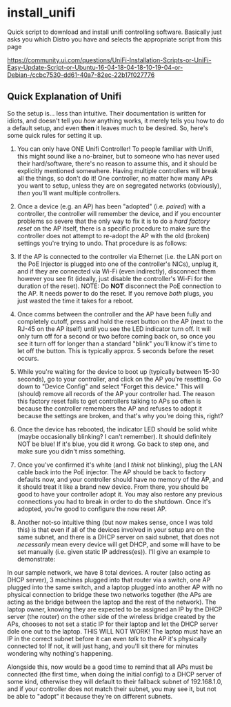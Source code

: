 # install_unifi
Quick script to download and install unifi controlling software. Basically just asks you which Distro you have and selects the appropriate script from this page

https://community.ui.com/questions/UniFi-Installation-Scripts-or-UniFi-Easy-Update-Script-or-Ubuntu-16-04-18-04-18-10-19-04-or-Debian-/ccbc7530-dd61-40a7-82ec-22b17f027776

## Quick Explanation of Unifi

So the setup is... less than intuitive. Their documentation is written for idiots, and doesn't tell you *how* anything works, it merely tells you how to do a default setup, and even **then** it leaves much to be desired. So, here's some quick rules for setting it up.

1. You can only have ONE Unifi Controller! To people familiar with Unifi, this might sound like a no-brainer, but to someone who has never used their hard/software, there's no reason to assume this, and it should be explicitly mentioned somewhere. Having multiple controllers will break all the things, so don't do it! One controller, no matter how many APs you want to setup, unless they are on segregated networks (obviously), *then* you'll want multiple controllers.

2. Once a device (e.g. an AP) has been "adopted" (i.e. *paired*) with a controller, the controller will remember the device, and if you encounter problems so severe that the only way to fix it is to do a *hard factory reset* on the AP itself, there is a specific procedure to make sure the controller does not attempt to re-adopt the AP with the old (broken) settings you're trying to undo. That procedure is as follows:
  1. If the AP is connected to the controller via Ethernet (i.e. the LAN port on the PoE Injector is plugged into one of the controller's NICs), unplug it, and if they are connected via Wi-Fi (even indirectly), disconnect them however you see fit (ideally, just disable the controller's Wi-Fi for the duration of the reset). NOTE: Do **NOT** disconnect the PoE connection to the AP. It needs power to do the reset. If you remove *both* plugs, you just wasted the time it takes for a reboot.
  2. Once comms between the controller and the AP have been fully and completely cutoff, press and hold the reset button on the AP (next to the RJ-45 on the AP itself) until you see the LED indicator turn off. It will only turn off for a second or two before coming back on, so once you see it turn off for longer than a standard "blink" you'll know it's time to let off the button. This is typically approx. 5 seconds before the reset occurs.
  3. While you're waiting for the device to boot up (typically between 15-30 seconds), go to your controller, and click on the AP you're resetting. Go down to "Device Config" and select "Forget this device." This will (should) remove all records of the AP your controller had. The reason this factory reset fails to get controllers talking to APs so often is because the controller remembers the AP and refuses to adopt it because the settings are broken, and that's why you're doing this, right?
  4. Once the device has rebooted, the indicator LED should be solid white (maybe occasionally blinking? I can't remember). It should definitely NOT be blue! If it's blue, you did it wrong. Go back to step one, and make sure you didn't miss something.
  5. Once you've confirmed it's white (and I *think* not blinking), plug the LAN cable back into the PoE injector. The AP should be back to factory defaults now, and your controller should have no memory of the AP, and it should treat it like a brand new device. From there, you should be good to have your controller adopt it. You may also restore any previous connections you had to break in order to do the shutdown. Once it's adopted, you're good to configure the now reset AP.
3. Another not-so intuitive thing (but now makes sense, once I was told this) is that even if all of the devices involved in your setup are on the same subnet, and there is a DHCP server on said subnet, that does not *necessarily* mean every device will get DHCP, and some will have to be set manually (i.e. given static IP address(es)). I'll give an example to demonstrate:

In our sample network, we have 8 total devices. A router (also acting as DHCP server), 3 machines plugged into that router via a switch, one AP plugged into the same switch, and a laptop plugged into another AP with no physical connection to bridge these two networks together (the APs are acting as the bridge between the laptop and the rest of the network). The laptop owner, knowing they are expected to be assigned an IP by the DHCP server (the router) on the other side of the wireless bridge created by the APs, chooses to not set a static IP for their laptop and let the DHCP server dole one out to the laptop. THIS WILL NOT WORK! The laptop must have an IP in the correct subnet before it can even *talk* to the AP it's physically connected to! If not, it will just hang, and you'll sit there for minutes wondering why nothing's happening.

Alongside this, now would be a good time to remind that all APs must be connected (the first time, when doing the initial config) to a DHCP server of some kind, otherwise they will default to their fallback subnet of 192.168.1.0, and if your controller does not match their subnet, you may see it, but not be able to "adopt" it because they're on different subnets.
